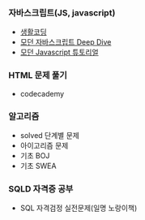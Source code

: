 ### 자바스크립트(JS, javascript)
- [생활코딩](https://opentutorials.org/course/1)
- [모던 자바스크립트 Deep Dive](https://poiemaweb.com/)
- [모던 Javascript 튜토리얼](https://ko.javascript.info/)

### HTML 문제 풀기
- codecademy

### 알고리즘
- solved 단계별 문제
- 아이고리즘 문제
- 기초 BOJ
- 기초 SWEA

### SQLD 자격증 공부
- SQL 자격검정 실전문제(일명 노랑이책)